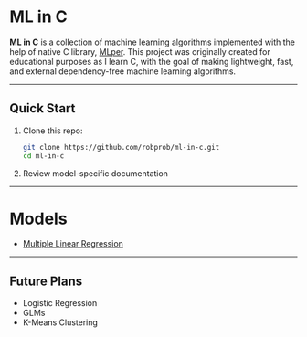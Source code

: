 # ML in C
**ML in C** is a collection of machine learning algorithms implemented with the help of native C library, [MLper](https://github.com/robprob/mlper/tree/main). This project was originally created for educational purposes as I learn C, with the goal of making lightweight, fast, and external dependency-free machine learning algorithms.

---
## Quick Start
1. Clone this repo:
   ```bash
   git clone https://github.com/robprob/ml-in-c.git
   cd ml-in-c
   ```
2. Review model-specific documentation

---
# Models
- [Multiple Linear Regression](https://github.com/robprob/ml-in-c/tree/main/linear-regression)


---
## Future Plans
- Logistic Regression
- GLMs
- K-Means Clustering

